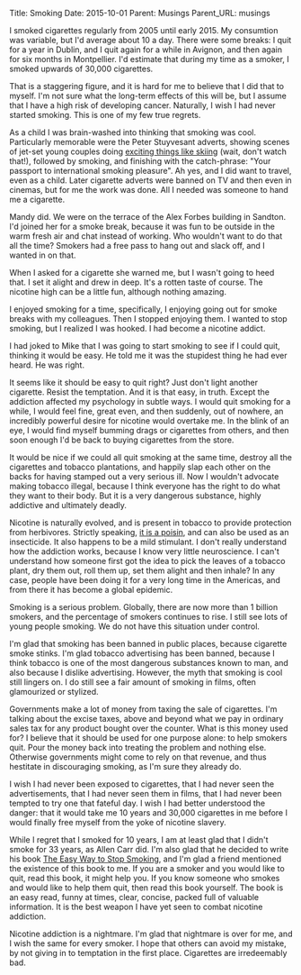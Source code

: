 Title: Smoking
Date: 2015-10-01
Parent: Musings
Parent_URL: musings

I smoked cigarettes regularly from 2005 until early 2015.  My consumtion was variable, but I'd average about 10 a day.  There were some breaks: I quit for a year in Dublin, and I quit again for a while in Avignon, and then again for six months in Montpellier. I'd estimate that during my time as a smoker, I smoked upwards of 30,000 cigarettes.

That is a staggering figure, and it is hard for me to believe that I did that to myself.  I'm not sure what the long-term effects of this will be, but I assume that I have a high risk of developing cancer.  Naturally, I wish I had never started smoking.  This is one of my few true regrets.

As a child I was brain-washed into thinking that smoking was cool.  Particularly memorable were the Peter Stuyvesant adverts, showing scenes of jet-set young couples doing [exciting things like skiing](https://www.youtube.com/watch?v=_nqdI1XJYXA) (wait, don't watch that!), followed by smoking, and finishing with the catch-phrase: "Your passport to international smoking pleasure".  Ah yes, and I did want to travel, even as a child.  Later cigarette adverts were banned on TV and then even in cinemas, but for me the work was done.  All I needed was someone to hand me a cigarette.

Mandy did.  We were on the terrace of the Alex Forbes building in Sandton.  I'd joined her for a smoke break, because it was fun to be outside in the warm fresh air and chat instead of working.  Who wouldn't want to do that all the time?  Smokers had a free pass to hang out and slack off, and I wanted in on that.

When I asked for a cigarette she warned me, but I wasn't going to heed that.  I set it alight and drew in deep.  It's a rotten taste of course.  The nicotine high can be a little fun, although nothing amazing.  

I enjoyed smoking for a time, specifically, I enjoying going out for smoke breaks with my colleagues.  Then I stopped enjoying them.  I wanted to stop smoking, but I realized I was hooked.  I had become a nicotine addict.

I had joked to Mike that I was going to start smoking to see if I could quit, thinking it would be easy.  He told me it was the stupidest thing he had ever heard.  He was right.

It seems like it should be easy to quit right?  Just don't light another cigarette.  Resist the temptation.  And it is that easy, in truth.  Except the addiction affected my psychology in subtle ways.  I would quit smoking for a while, I would feel fine, great even, and then suddenly, out of nowhere, an incredibly powerful desire for nicotine would overtake me.  In the blink of an eye, I would find myself bumming drags or cigarettes from others, and then soon enough I'd be back to buying cigarettes from the store.

It would be nice if we could all quit smoking at the same time, destroy all the cigarettes and tobacco plantations, and happily slap each other on the backs for having stamped out a very serious ill.  Now I wouldn't advocate making tobacco illegal, because I think everyone has the right to do what they want to their body.  But it is a very dangerous substance, highly addictive and ultimately deadly.

Nicotine is naturally evolved, and is present in tobacco to provide protection from herbivores.  Strictly speaking, [it is a poisin](http://en.wikipedia.org/wiki/Nicotine_poisoning), and can also be used as an insecticide.  It also happens to be a mild stimulant.  I don't really understand how the addiction works, because I know very little neuroscience.  I can't understand how someone first got the idea to pick the leaves of a tobacco plant, dry them out, roll them up, set them alight and then inhale?  In any case, people have been doing it for a very long time in the Americas, and from there it has become a global epidemic.

Smoking is a serious problem.  Globally, there are now more than 1 billion smokers, and the percentage of smokers continues to rise.  I still see lots of young people smoking.  We do not have this situation under control.

I'm glad that smoking has been banned in public places, because cigarette smoke stinks.  I'm glad tobacco advertising has been banned, because I think tobacco is one of the most dangerous substances known to man, and also because I dislike advertising.  However, the myth that smoking is cool still lingers on.  I do still see a fair amount of smoking in films, often glamourized or stylized.

Governments make a lot of money from taxing the sale of cigarettes.  I'm talking about the excise taxes, above and beyond what we pay in ordinary sales tax for any product bought over the counter.  What is this money used for?  I believe that it should be used for one purpose alone: to help smokers quit.  Pour the money back into treating the problem and nothing else.  Otherwise governments might come to rely on that revenue, and thus hestitate in discouraging smoking, as I'm sure they already do.

I wish I had never been exposed to cigarettes, that I had never seen the advertisements, that I had never seen them in films, that I had never been tempted to try one that fateful day.  I wish I had better understood the danger: that it would take me 10 years and 30,000 cigarettes in me before I would finally free myself from the yoke of nicotine slavery.

While I regret that I smoked for 10 years, I am at least glad that I didn't smoke for 33 years, as Allen Carr did.  I'm also glad that he decided to write his book [The Easy Way to Stop Smoking](http://en.wikipedia.org/wiki/The_Easy_Way_to_Stop_Smoking), and I'm glad a friend mentioned the existence of this book to me.  If you are a smoker and you would like to quit, read this book, it might help you.  If you know someone who smokes and would like to help them quit, then read this book yourself.  The book is an easy read, funny at times, clear, concise, packed full of valuable information.  It is the best weapon I have yet seen to combat nicotine addiction.

Nicotine addiction is a nightmare.  I'm glad that nightmare is over for me, and I wish the same for every smoker.  I hope that others can avoid my mistake, by not giving in to temptation in the first place.  Cigarettes are irredeemably bad.